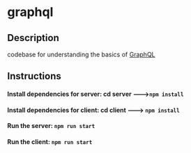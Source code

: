 # graphql
## Description

codebase for understanding the basics of [GraphQL](https://Graphql.org/)

## Instructions

#### Install dependencies for server: cd server --->`npm install`

#### Install dependencies for client: cd client ---> `npm install`

#### Run the server: `npm run start`

#### Run the client: `npm run start`
